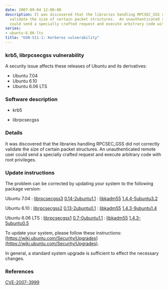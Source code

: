 ```yaml
---
date: 2007-09-04 12:00:00
description: It was discovered that the libraries handling RPCSEC_GSS did not correctly
  validate the size of certain packet structures.  An unauthenticated remote user
  could send a specially crafted request and execute arbitrary code with root privileges.
series:
- ubuntu-6.06-lts
title: "USN-511-1: Kerberos vulnerability"
---
```


### krb5, librpcsecgss vulnerability

A security issue affects these releases of Ubuntu and its derivatives:

* Ubuntu 7.04
* Ubuntu 6.10
* Ubuntu 6.06 LTS

### Software description

* krb5 

* librpcsecgss 

### Details

It was discovered that the libraries handling RPCSEC_GSS did not correctly validate the size of certain packet structures. An unauthenticated remote user could send a specially crafted request and execute arbitrary code with root privileges. 

### Update instructions

The problem can be corrected by updating your system to the following package version:

Ubuntu 7.04
 : [librpcsecgss3](https://launchpad.net/ubuntu/+source/librpcsecgss) <span> [0.14-2ubuntu1.1](https://launchpad.net/ubuntu/+source/librpcsecgss/0.14-2ubuntu1.1) </span> 
 : [libkadm55](https://launchpad.net/ubuntu/+source/krb5) <span> [1.4.4-5ubuntu3.2](https://launchpad.net/ubuntu/+source/krb5/1.4.4-5ubuntu3.2) </span> 

Ubuntu 6.10
 : [librpcsecgss2](https://launchpad.net/ubuntu/+source/librpcsecgss) <span> [0.13-2ubuntu0.1](https://launchpad.net/ubuntu/+source/librpcsecgss/0.13-2ubuntu0.1) </span> 
 : [libkadm55](https://launchpad.net/ubuntu/+source/krb5) <span> [1.4.3-9ubuntu1.4](https://launchpad.net/ubuntu/+source/krb5/1.4.3-9ubuntu1.4) </span> 

Ubuntu 6.06 LTS
 : [librpcsecgss1](https://launchpad.net/ubuntu/+source/librpcsecgss) <span> [0.7-0ubuntu1.1](https://launchpad.net/ubuntu/+source/librpcsecgss/0.7-0ubuntu1.1) </span> 
 : [libkadm55](https://launchpad.net/ubuntu/+source/krb5) <span> [1.4.3-5ubuntu0.5](https://launchpad.net/ubuntu/+source/krb5/1.4.3-5ubuntu0.5) </span> 

To update your system, please follow these instructions: [https://wiki.ubuntu.com/Security/Upgrades](https://wiki.ubuntu.com/Security/Upgrades).

In general, a standard system upgrade is sufficient to effect the necessary changes. 

### References

 [CVE-2007-3999](http://people.ubuntu.com/~ubuntu-security/cve/CVE-2007-3999)
